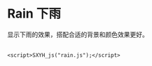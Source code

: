 # Rain 下雨

显示下雨的效果，搭配合适的背景和颜色效果更好。
<br><br>
```
<script>SXYH_js("rain.js");</script>
```

<script>
SXYH_setwallpaper("", 0.7);
SXYH_js("rain.js");
</script>